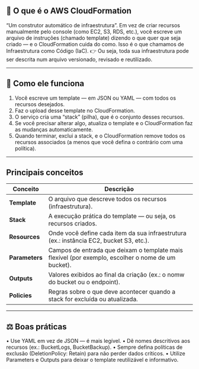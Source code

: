 ## 🧱 O que é o AWS CloudFormation
“Um construtor automático de infraestrutura”.
Em vez de criar recursos manualmente pelo console (como EC2, S3, RDS, etc.), você escreve um arquivo de instruções (chamado template) dizendo o que quer que seja criado — e o CloudFormation cuida do como.
Isso é o que chamamos de Infraestrutura como Código (IaC).
👉 Ou seja, toda sua infraestrutura pode ser descrita num arquivo versionado, revisado e reutilizado.

---

## 🧩 Como ele funciona
1.	Você escreve um template — em JSON ou YAML — com todos os recursos desejados.
2.	Faz o upload desse template no CloudFormation.
3.	O serviço cria uma “stack” (pilha), que é o conjunto desses recursos.
4.	Se você precisar alterar algo, atualiza o template e o CloudFormation faz as mudanças automaticamente.
5.	Quando terminar, exclui a stack, e o CloudFormation remove todos os recursos associados (a menos que você defina o contrário com uma política).

---

## Principais conceitos
| Conceito | Descrição |
|----------|------------------|
| **Template** | O arquivo que descreve todos os recursos (infraestrutura). |
| **Stack** | A execução prática do template — ou seja, os recursos criados. |
| **Resources** | Onde você define cada item da sua infraestrutura (ex.: instância EC2, bucket S3, etc.). |
| **Parameters** | Campos de entrada que deixam o template mais flexível (por exemplo, escolher o nome de um bucket). |
| **Outputs** | Valores exibidos ao final da criação (ex.: o nomw do bucket ou o endpoint). |
| **Policies** | Regras sobre o que deve acontecer quando a stack for excluída ou atualizada. |

---

## ⚖️ Boas práticas
•	Use YAML em vez de JSON — é mais legível.
•	Dê nomes descritivos aos recursos (ex.: BucketLogs, BucketBackup).
•	Sempre defina políticas de exclusão (DeletionPolicy: Retain) para não perder dados críticos.
•	Utilize Parameters e Outputs para deixar o template reutilizável e informativo.